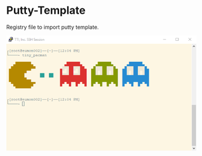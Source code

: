 # Putty-Template
Registry file to import putty template.

[![putty](https://github.com/ttiinc/Putty-Template/raw/master/img/putty.png)](#features)
